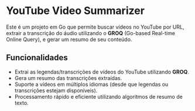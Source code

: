 # YouTube Video Summarizer

Este é um projeto em Go que permite buscar vídeos no YouTube por URL, extrair a transcrição do áudio utilizando o **GROQ** (Go-based Real-time Online Query), e gerar um resumo de seu conteúdo.

## Funcionalidades

- Extrai as legendas/transcrições de vídeos do YouTube utilizando **GROQ**.
- Gera um resumo das transcrições extraídas.
- Suporte a vídeos em múltiplos idiomas (desde que legendas ou transcrições estejam disponíveis).
- Processamento rápido e eficiente utilizando algoritmos de resumo de texto.
